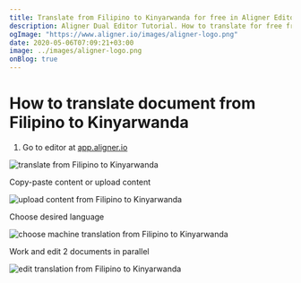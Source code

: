 ```yaml
---
title: Translate from Filipino to Kinyarwanda for free in Aligner Editor
description: Aligner Dual Editor Tutorial. How to translate for free from Filipino to Kinyarwanda. Aligner is multilingual document management platform. 
ogImage: "https://www.aligner.io/images/aligner-logo.png"
date: 2020-05-06T07:09:21+03:00
image: ../images/aligner-logo.png
onBlog: true
---
```


# How to translate document from Filipino to Kinyarwanda

1. Go to editor at [app.aligner.io](https://app.aligner.io "Aligner App web page")

![translate from Filipino to Kinyarwanda](../aligner-blank-editor.png "translate from Filipino to Kinyarwanda")

Copy-paste content or upload content

![upload content from Filipino to Kinyarwanda](../aligner-uploaded-document.png "upload content from Filipino to Kinyarwanda")

Choose desired language

![choose machine translation from Filipino to Kinyarwanda](../aligner-language-dropdown.png "choose machine translation from Filipino to Kinyarwanda")

Work and edit 2 documents in parallel

![edit translation from Filipino to Kinyarwanda](../aligner-double-sitded-editor.png "edit translation from Filipino to Kinyarwanda")

